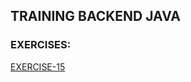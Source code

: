 ## TRAINING BACKEND JAVA
### EXERCISES:
[EXERCISE-15](https://github.com/realnautcloud/training-java-index/blob/main/README.md#exe-15)

